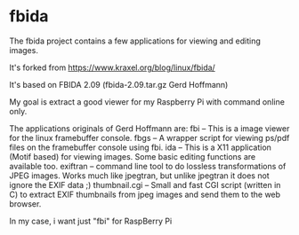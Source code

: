 fbida
=====

The fbida project contains a few applications for viewing and editing images.

It's forked from https://www.kraxel.org/blog/linux/fbida/

It's based on FBIDA 2.09 (fbida-2.09.tar.gz  	Gerd Hoffmann)

My goal is extract a good viewer for my Raspberry Pi with command online only.

The applications originals of Gerd Hoffmann are:
    fbi – This is a image viewer for the linux framebuffer console.
    fbgs – A wrapper script for viewing ps/pdf files on the framebuffer console using fbi.
    ida – This is a X11 application (Motif based) for viewing images. Some basic editing functions are available too.
    exiftran – command line tool to do lossless transformations of JPEG images. Works much like jpegtran, but unlike jpegtran it does not ignore the EXIF data ;)
    thumbnail.cgi – Small and fast CGI script (written in C) to extract EXIF thumbnails from jpeg images and send them to the web browser.

In my case, i want just "fbi" for RaspBerry Pi
